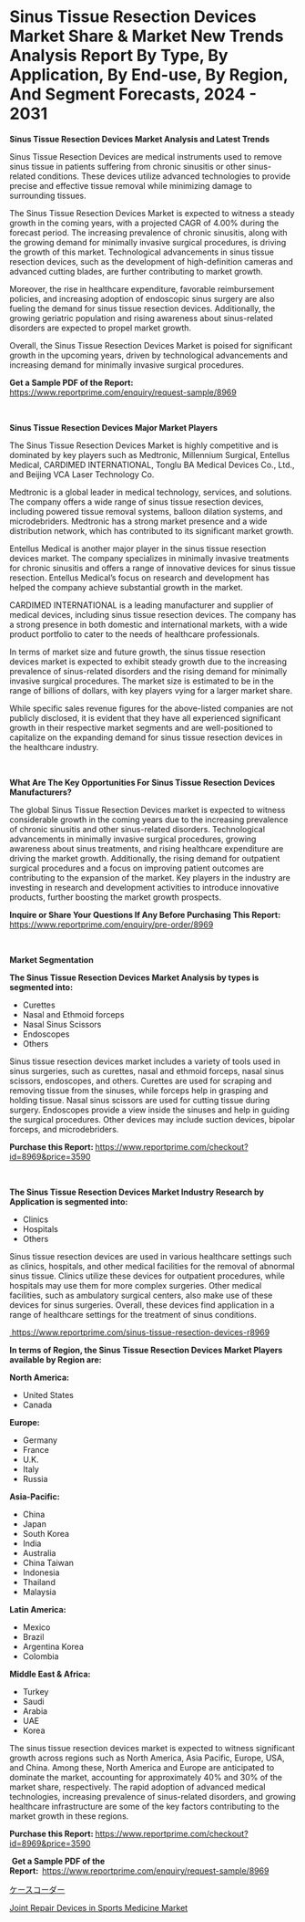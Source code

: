 <p><h1>Sinus Tissue Resection Devices Market Share & Market New Trends Analysis Report By Type, By Application, By End-use, By Region, And Segment Forecasts, 2024 - 2031</h1></p><p><strong>Sinus Tissue Resection Devices Market Analysis and Latest Trends</strong></p>
<p><p>Sinus Tissue Resection Devices are medical instruments used to remove sinus tissue in patients suffering from chronic sinusitis or other sinus-related conditions. These devices utilize advanced technologies to provide precise and effective tissue removal while minimizing damage to surrounding tissues.</p><p>The Sinus Tissue Resection Devices Market is expected to witness a steady growth in the coming years, with a projected CAGR of 4.00% during the forecast period. The increasing prevalence of chronic sinusitis, along with the growing demand for minimally invasive surgical procedures, is driving the growth of this market. Technological advancements in sinus tissue resection devices, such as the development of high-definition cameras and advanced cutting blades, are further contributing to market growth.</p><p>Moreover, the rise in healthcare expenditure, favorable reimbursement policies, and increasing adoption of endoscopic sinus surgery are also fueling the demand for sinus tissue resection devices. Additionally, the growing geriatric population and rising awareness about sinus-related disorders are expected to propel market growth.</p><p>Overall, the Sinus Tissue Resection Devices Market is poised for significant growth in the upcoming years, driven by technological advancements and increasing demand for minimally invasive surgical procedures.</p></p>
<p><strong>Get a Sample PDF of the Report:&nbsp;</strong> <a href="https://www.reportprime.com/enquiry/request-sample/8969">https://www.reportprime.com/enquiry/request-sample/8969</a></p>
<p>&nbsp;</p>
<p><strong>Sinus Tissue Resection Devices Major Market Players</strong></p>
<p><p>The Sinus Tissue Resection Devices Market is highly competitive and is dominated by key players such as Medtronic, Millennium Surgical, Entellus Medical, CARDIMED INTERNATIONAL, Tonglu BA Medical Devices Co., Ltd., and Beijing VCA Laser Technology Co.</p><p>Medtronic is a global leader in medical technology, services, and solutions. The company offers a wide range of sinus tissue resection devices, including powered tissue removal systems, balloon dilation systems, and microdebriders. Medtronic has a strong market presence and a wide distribution network, which has contributed to its significant market growth.</p><p>Entellus Medical is another major player in the sinus tissue resection devices market. The company specializes in minimally invasive treatments for chronic sinusitis and offers a range of innovative devices for sinus tissue resection. Entellus Medical’s focus on research and development has helped the company achieve substantial growth in the market.</p><p>CARDIMED INTERNATIONAL is a leading manufacturer and supplier of medical devices, including sinus tissue resection devices. The company has a strong presence in both domestic and international markets, with a wide product portfolio to cater to the needs of healthcare professionals.</p><p>In terms of market size and future growth, the sinus tissue resection devices market is expected to exhibit steady growth due to the increasing prevalence of sinus-related disorders and the rising demand for minimally invasive surgical procedures. The market size is estimated to be in the range of billions of dollars, with key players vying for a larger market share.</p><p>While specific sales revenue figures for the above-listed companies are not publicly disclosed, it is evident that they have all experienced significant growth in their respective market segments and are well-positioned to capitalize on the expanding demand for sinus tissue resection devices in the healthcare industry.</p></p>
<p>&nbsp;</p>
<p><strong>What Are The Key Opportunities For Sinus Tissue Resection Devices Manufacturers?</strong></p>
<p><p>The global Sinus Tissue Resection Devices market is expected to witness considerable growth in the coming years due to the increasing prevalence of chronic sinusitis and other sinus-related disorders. Technological advancements in minimally invasive surgical procedures, growing awareness about sinus treatments, and rising healthcare expenditure are driving the market growth. Additionally, the rising demand for outpatient surgical procedures and a focus on improving patient outcomes are contributing to the expansion of the market. Key players in the industry are investing in research and development activities to introduce innovative products, further boosting the market growth prospects.</p></p>
<p><strong>Inquire or Share Your Questions If Any Before Purchasing This Report:</strong> <a href="https://www.reportprime.com/enquiry/pre-order/8969">https://www.reportprime.com/enquiry/pre-order/8969</a></p>
<p>&nbsp;</p>
<p><strong>Market Segmentation</strong></p>
<p><strong>The Sinus Tissue Resection Devices Market Analysis by types is segmented into:</strong></p>
<p><ul><li>Curettes</li><li>Nasal and Ethmoid forceps</li><li>Nasal Sinus Scissors</li><li>Endoscopes</li><li>Others</li></ul></p>
<p><p>Sinus tissue resection devices market includes a variety of tools used in sinus surgeries, such as curettes, nasal and ethmoid forceps, nasal sinus scissors, endoscopes, and others. Curettes are used for scraping and removing tissue from the sinuses, while forceps help in grasping and holding tissue. Nasal sinus scissors are used for cutting tissue during surgery. Endoscopes provide a view inside the sinuses and help in guiding the surgical procedures. Other devices may include suction devices, bipolar forceps, and microdebriders.</p></p>
<p><strong>Purchase this Report:&nbsp;</strong><a href="https://www.reportprime.com/checkout?id=8969&price=3590">https://www.reportprime.com/checkout?id=8969&price=3590</a></p>
<p>&nbsp;</p>
<p><strong>The Sinus Tissue Resection Devices Market Industry Research by Application is segmented into:</strong></p>
<p><ul><li>Clinics</li><li>Hospitals</li><li>Others</li></ul></p>
<p><p>Sinus tissue resection devices are used in various healthcare settings such as clinics, hospitals, and other medical facilities for the removal of abnormal sinus tissue. Clinics utilize these devices for outpatient procedures, while hospitals may use them for more complex surgeries. Other medical facilities, such as ambulatory surgical centers, also make use of these devices for sinus surgeries. Overall, these devices find application in a range of healthcare settings for the treatment of sinus conditions.</p></p>
<p><a href="https://www.reportprime.com/sinus-tissue-resection-devices-r8969">&nbsp;https://www.reportprime.com/sinus-tissue-resection-devices-r8969</a></p>
<p><strong>In terms of Region, the Sinus Tissue Resection Devices Market Players available by Region are:</strong></p>
<p>
    <p> <strong> North America: </strong>
        <ul>
            <li>United States</li>
            <li>Canada</li>
        </ul>
        </p> 
    <p> <strong> Europe: </strong>
        <ul>
            <li>Germany</li>
            <li>France</li>
            <li>U.K.</li>
            <li>Italy</li>
            <li>Russia</li>
        </ul>
        </p> 
    <p> <strong> Asia-Pacific: </strong>
        <ul>
            <li>China</li>
            <li>Japan</li>
            <li>South Korea</li>
            <li>India</li>
            <li>Australia</li>
            <li>China Taiwan</li>
            <li>Indonesia</li>
            <li>Thailand</li>
            <li>Malaysia</li>
        </ul>
        </p> 
    <p> <strong> Latin America: </strong>
        <ul>
            <li>Mexico</li>
            <li>Brazil</li>
            <li>Argentina Korea</li>
            <li>Colombia</li>
        </ul>
        </p> 
    <p> <strong> Middle East & Africa: </strong>
        <ul>
            <li>Turkey</li>
            <li>Saudi</li>
            <li>Arabia</li>
            <li>UAE</li>
            <li>Korea</li>
        </ul>
    </p>
    </p>
<p><p>The sinus tissue resection devices market is expected to witness significant growth across regions such as North America, Asia Pacific, Europe, USA, and China. Among these, North America and Europe are anticipated to dominate the market, accounting for approximately 40% and 30% of the market share, respectively. The rapid adoption of advanced medical technologies, increasing prevalence of sinus-related disorders, and growing healthcare infrastructure are some of the key factors contributing to the market growth in these regions.</p></p>
<p><strong>Purchase this Report: </strong><a href="https://www.reportprime.com/checkout?id=8969&price=3590">https://www.reportprime.com/checkout?id=8969&price=3590</a></p>
<p>&nbsp;<strong>Get a Sample PDF of the Report:&nbsp;&nbsp;</strong><a href="https://www.reportprime.com/enquiry/request-sample/8969">https://www.reportprime.com/enquiry/request-sample/8969</a></p>
<p><strong></strong></p>
<p><p><a href="https://github.com/Sophiaard2003/Market-Research-Report-List-1/blob/main/470720823273.md">ケースコーダー</a></p><p><a href="https://github.com/brenzgnarento/Market-Research-Report-List-2/blob/main/joint-repair-devices-in-sports-medicine-market.md">Joint Repair Devices in Sports Medicine Market</a></p></p>